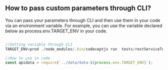 ## How to pass custom parameters through CLI?

You can pass your parameters through CLI and then use them in your code via an environment variable. For example, you can use the variable declared below as process.env.TARGET_ENV in your code. 

```javascript

//Setting variable through CLI
TARGET_ENV=prod ./node_modules/.bin/codeceptjs run  tests/restServiceTest.js  --config=puppeteer.conf.js --steps

//How to use in code
const apidata = require(`../data/data-${process.env.TARGET_ENV}`);
```